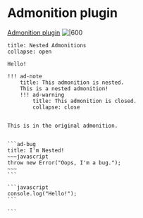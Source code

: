 # Admonition plugin
[Admonition plugin](https://forum.obsidian.md/t/admonition-plugin/176)
![|600](https://squidfunk.github.io/mkdocs-material/assets/screenshots/admonition-octicons.png)

```ad-note
title: Nested Admonitions
collapse: open

Hello!

!!! ad-note
	title: This admonition is nested.
	This is a nested admonition!
	!!! ad-warning
		title: This admonition is closed.
		collapse: close


This is in the original admonition.
```



````ad-info

```ad-bug
title: I'm Nested!
~~~javascript
throw new Error("Oops, I'm a bug.");
~~~
```

```javascript
console.log("Hello!");
```

```
